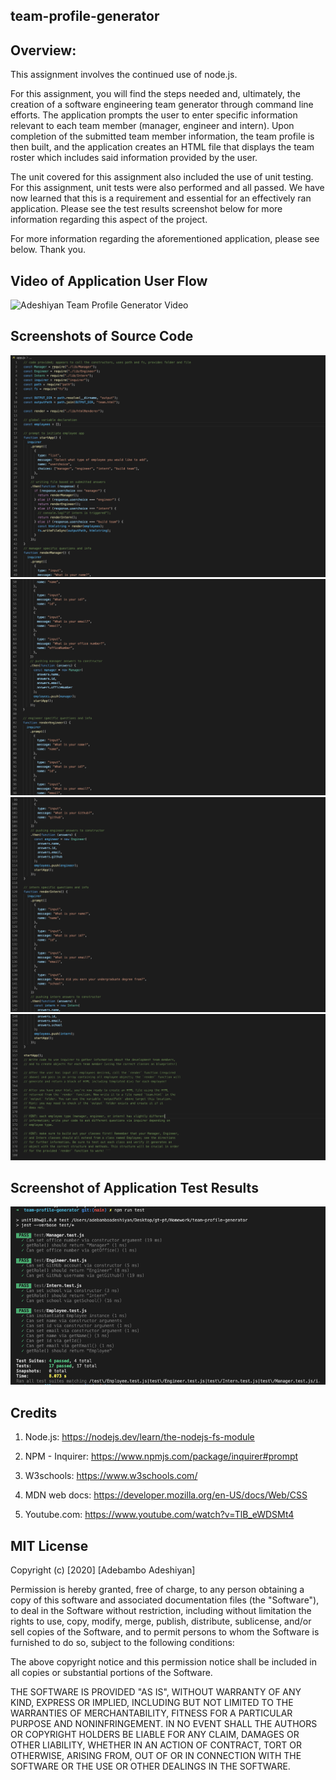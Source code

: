 ## team-profile-generator

## Overview:

This assignment involves the continued use of node.js.

For this assignment, you will find the steps needed and, ultimately, the creation of a software engineering team generator through command line efforts. The application prompts the user to enter specific information relevant to each team member (manager, engineer and intern). Upon completion of the submitted team member information, the team profile is then built, and the application creates an HTML file that displays the team roster which includes said information provided by the user.

The unit covered for this assignment also included the use of unit testing. For this assignment, unit tests were also performed and all passed. We have now learned that this is a requirement and essential for an effectively ran application. Please see the test results screenshot below for more information regarding this aspect of the project.

For more information regarding the aforementioned application, please see below. Thank you.

## Video of Application User Flow

![Adeshiyan Team Profile Generator Video](./assets/samplevideo.gif)

## Screenshots of Source Code

![Adeshiyan Team Profile Generator](./assets/teamgen1.png)
![Adeshiyan Team Profile Generator](./assets/teamgen2.png)
![Adeshiyan Team Profile Generator](./assets/teamgen3.png)
![Adeshiyan Team Profile Generator](./assets/teamgen4.png)

## Screenshot of Application Test Results

![Adeshiyan Team Profile Generator](./assets/testresults.png)

## Credits

1. Node.js: https://nodejs.dev/learn/the-nodejs-fs-module

2. NPM - Inquirer: https://www.npmjs.com/package/inquirer#prompt

3. W3schools: https://www.w3schools.com/

4. MDN web docs: https://developer.mozilla.org/en-US/docs/Web/CSS

5. Youtube.com: https://www.youtube.com/watch?v=TlB_eWDSMt4

## MIT License

Copyright (c) [2020] [Adebambo Adeshiyan]

Permission is hereby granted, free of charge, to any person obtaining a copy
of this software and associated documentation files (the "Software"), to deal
in the Software without restriction, including without limitation the rights
to use, copy, modify, merge, publish, distribute, sublicense, and/or sell
copies of the Software, and to permit persons to whom the Software is
furnished to do so, subject to the following conditions:

The above copyright notice and this permission notice shall be included in all
copies or substantial portions of the Software.

THE SOFTWARE IS PROVIDED "AS IS", WITHOUT WARRANTY OF ANY KIND, EXPRESS OR
IMPLIED, INCLUDING BUT NOT LIMITED TO THE WARRANTIES OF MERCHANTABILITY,
FITNESS FOR A PARTICULAR PURPOSE AND NONINFRINGEMENT. IN NO EVENT SHALL THE
AUTHORS OR COPYRIGHT HOLDERS BE LIABLE FOR ANY CLAIM, DAMAGES OR OTHER
LIABILITY, WHETHER IN AN ACTION OF CONTRACT, TORT OR OTHERWISE, ARISING FROM,
OUT OF OR IN CONNECTION WITH THE SOFTWARE OR THE USE OR OTHER DEALINGS IN THE
SOFTWARE.
